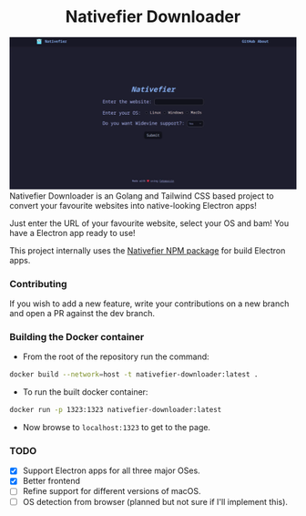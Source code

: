 
<h1 align="center">Nativefier Downloader</h1>

<img src="static/dist/assets/nativefier.webp">
Nativefier Downloader is an Golang and Tailwind CSS based project to convert your favourite websites into native-looking Electron apps!

Just enter the URL of your favourite website, select your OS and bam! You have a Electron app ready to use!

This project internally uses the [Nativefier NPM package](https://github.com/nativefier/nativefier) for build Electron apps.

### Contributing

If you wish to add a new feature, write your contributions on a new branch and open a PR against the dev branch.

### Building the Docker container 

- From the root of the repository run the command:
```bash
docker build --network=host -t nativefier-downloader:latest .
```

- To run the built docker container: 
```bash
docker run -p 1323:1323 nativefier-downloader:latest
```

- Now browse to `localhost:1323` to get to the page. 

### TODO

- [x] Support Electron apps for all three major OSes. 
- [x] Better frontend
- [ ] Refine support for different versions of macOS.
- [ ] OS detection from browser (planned but not sure if I'll implement this).